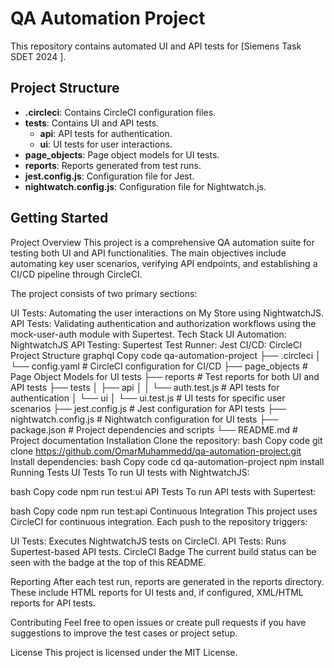 # QA Automation Project

This repository contains automated UI and API tests for [Siemens Task SDET 2024 ].

## Project Structure

- **.circleci**: Contains CircleCI configuration files.
- **tests**: Contains UI and API tests.
  - **api**: API tests for authentication.
  - **ui**: UI tests for user interactions.
- **page_objects**: Page object models for UI tests.
- **reports**: Reports generated from test runs.
- **jest.config.js**: Configuration file for Jest.
- **nightwatch.config.js**: Configuration file for Nightwatch.js.

## Getting Started


Project Overview
This project is a comprehensive QA automation suite for testing both UI and API functionalities. The main objectives include automating key user scenarios, verifying API endpoints, and establishing a CI/CD pipeline through CircleCI.

The project consists of two primary sections:

UI Tests: Automating the user interactions on My Store using NightwatchJS.
API Tests: Validating authentication and authorization workflows using the mock-user-auth module with Supertest.
Tech Stack
UI Automation: NightwatchJS
API Testing: Supertest
Test Runner: Jest
CI/CD: CircleCI
Project Structure
graphql
Copy code
qa-automation-project
├── .circleci
│   └── config.yaml           # CircleCI configuration for CI/CD
├── page_objects               # Page Object Models for UI tests
├── reports                    # Test reports for both UI and API tests
├── tests
│   ├── api
│   │   └── auth.test.js       # API tests for authentication
│   └── ui
│       └── ui.test.js         # UI tests for specific user scenarios
├── jest.config.js             # Jest configuration for API tests
├── nightwatch.config.js       # Nightwatch configuration for UI tests
├── package.json               # Project dependencies and scripts
└── README.md                  # Project documentation
Installation
Clone the repository:
bash
Copy code
git clone https://github.com/OmarMuhammedd/qa-automation-project.git
Install dependencies:
bash
Copy code
cd qa-automation-project
npm install
Running Tests
UI Tests
To run UI tests with NightwatchJS:

bash
Copy code
npm run test:ui
API Tests
To run API tests with Supertest:

bash
Copy code
npm run test:api
Continuous Integration
This project uses CircleCI for continuous integration. Each push to the repository triggers:

UI Tests: Executes NightwatchJS tests on CircleCI.
API Tests: Runs Supertest-based API tests.
CircleCI Badge
The current build status can be seen with the badge at the top of this README.

Reporting
After each test run, reports are generated in the reports directory. These include HTML reports for UI tests and, if configured, XML/HTML reports for API tests.

Contributing
Feel free to open issues or create pull requests if you have suggestions to improve the test cases or project setup.

License
This project is licensed under the MIT License.
